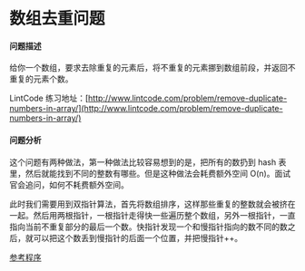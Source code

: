 # 数组去重问题

#### 问题描述

给你一个数组，要求去除重复的元素后，将不重复的元素挪到数组前段，并返回不重复的元素个数。

LintCode 练习地址：[http://www.lintcode.com/problem/remove-duplicate-numbers-in-array/](http://www.lintcode.com/problem/remove-duplicate-numbers-in-array/)

#### 问题分析

这个问题有两种做法，第一种做法比较容易想到的是，把所有的数扔到 hash 表里，然后就能找到不同的整数有哪些。但是这种做法会耗费额外空间 O(n)。面试官会追问，如何不耗费额外空间。

此时我们需要用到双指针算法，首先将数组排序，这样那些重复的整数就会被挤在一起。然后用两根指针，一根指针走得快一些遍历整个数组，另外一根指针，一直指向当前不重复部分的最后一个数。快指针发现一个和慢指针指向的数不同的数之后，就可以把这个数丢到慢指针的后面一个位置，并把慢指针++。

[参考程序](http://www.jiuzhang.com/solution/remove-duplicate-numbers-in-array/)
